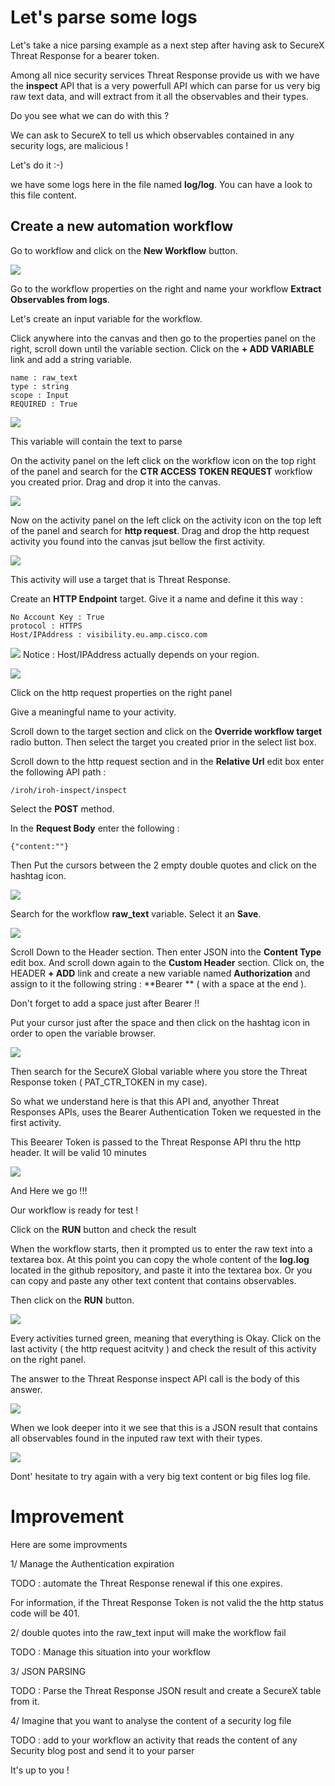 # Let's parse some logs

Let's take a nice parsing example as a next step after having ask to SecureX Threat Response for a bearer token.

Among all nice security services Threat Response provide us with we have the **inspect** API that is a very powerfull API which can parse for us very big raw text data, and will extract from it all the observables and their types.

Do you see what we can do with this ?

We can ask to SecureX to tell us which observables contained in any security logs, are malicious !

Let's do it :-)

we have some logs here in the file named **log/log**. You can have a look to this file content.

## Create a new automation workflow

Go to workflow and click on the **New Workflow** button.

![](img/15.png)

Go to the workflow properties on the right and name your workflow **Extract Observables from logs**.

Let's create an input variable for the workflow.

Click anywhere into the canvas and then go to the properties panel on the right, scroll down until the variable section.
Click on the **+ ADD VARIABLE** link and add a string variable.

    name : raw_text
    type : string
    scope : Input
    REQUIRED : True

![](img/42.png)

This variable will contain the text to parse

On the activity panel on the left click on the workflow icon on the top right of the panel and search for the **CTR ACCESS TOKEN REQUEST** workflow you created prior. Drag and drop it into the canvas.

![](img/32.png)

Now on the activity panel on the left click on the activity icon on the top left of the panel and search for **http request**. Drag and drop the http request activity you found  into the canvas jsut bellow the first activity.

![](img/33.png)

This activity will use a target that is Threat Response.

Create an **HTTP Endpoint** target. Give it a name and define it this way :

    No Account Key : True
    protocol : HTTPS
    Host/IPAddress : visibility.eu.amp.cisco.com

![](img/34.png)
Notice : Host/IPAddress actually depends on your region.

![](img/35.png)

Click on the http request properties on the right panel

Give a meaningful name to your activity.

Scroll down to the target section and click on the **Override workflow target** radio button. Then select the target you created prior in the select list box.

Scroll down to the http request section and in the **Relative Url** edit box enter the following API path :

    /iroh/iroh-inspect/inspect

Select the **POST** method.

In the **Request Body** enter the following :

    {"content:""}

Then Put the cursors between the 2 empty double quotes and click on the hashtag icon.

![](img/36.png)

Search for the workflow **raw_text** variable. Select it an **Save**.

![](img/37.png)

Scroll Down to the Header section. Then enter JSON into the **Content Type** edit box.
And scroll down again to the **Custom Header** section. Click on, the HEADER **+ ADD** link and create a new variable named **Authorization** and assign to it the following string : **Bearer ** ( with a space at the end ).

Don't forget to add a space just after Bearer !!

Put your cursor just after the space and then click on the hashtag icon in order to open the variable browser.

![](img/38.png)

Then search for the SecureX Global variable where you store the Threat Response token ( PAT_CTR_TOKEN in my case).

So what we understand here is that this API and, anyother Threat Responses APIs, uses the Bearer Authentication Token we requested in the first activity.

This Beearer Token is passed to the Threat Response API thru the http header. It will be valid 10 minutes

![](img/41.png)

And Here we go !!!

Our workflow is ready for test !

Click on the **RUN** button and check the result

When the workflow starts, then it prompted us to enter the raw text into a textarea box.  At this point you can copy the whole content of the **log.log** located in the github repository, and paste it into the textarea box. Or you can copy and paste any other text content that contains observables.

Then click on the **RUN** button.

![](img/39.png)

Every activities turned green, meaning that everything is Okay. Click on the last activity ( the http request acitvity ) and check the result of this activity on the right panel.

The answer to the Threat Response inspect API call is the body of this answer.

![](img/43.png)

When we look deeper into it we see that this is a JSON result that contains all observables found in the inputed raw text with their types.

![](img/40.png)

Dont' hesitate to try again with a very big text content or big files log file.

# Improvement

Here are some improvments 

1/ Manage the Authentication expiration

TODO : automate the Threat Response renewal if this one expires.

For information, if the Threat Response Token is not valid the the http status code will be 401.

2/ double quotes into the raw_text input will make the workflow fail 

TODO : Manage this situation into your workflow

3/ JSON PARSING

TODO : Parse the Threat Response JSON result and create a SecureX table from it.

4/ Imagine that you want to analyse the content of a security log file

TODO : add to your workflow an activity that reads the content of any Security blog post and send it to your parser

It's up to you !